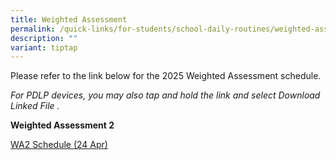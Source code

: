 ```yaml
---
title: Weighted Assessment
permalink: /quick-links/for-students/school-daily-routines/weighted-assessment/
description: ""
variant: tiptap
---
```

<p>Please refer to the link below for the 2025 Weighted Assessment schedule.</p>
<p><em>For PDLP devices, you may also tap and hold the link and select Download Linked File .</em>
</p>
<p><strong>Weighted Assessment 2</strong>
</p>
<p><a href="/files/2025_WA2_Schedule_24_Apr.pdf" rel="noopener nofollow" target="_blank">WA2 Schedule (24 Apr)</a>
</p>